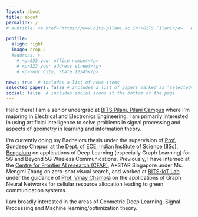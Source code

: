 ```yaml
---
layout: about
title: about
permalink: /
# subtitle: <a href='https://www.bits-pilani.ac.in'>BITS Pilani</a>.  #Contacts. Moto. Etc.

profile:
  align: right
  image: crop_2
  #address: >
    # <p>555 your office number</p>
    # <p>123 your address street</p>
    # <p>Your City, State 12345</p>

news: true  # includes a list of news items
selected_papers: false # includes a list of papers marked as "selected={true}"
social: false  # includes social icons at the bottom of the page
---
```


Hello there! I am a senior undergrad at [BITS Pilani, Pilani Campus](https://www.bits-pilani.ac.in/Pilani/index.aspx) where I'm majoring in Electrical and Electronics Engineering. I am primarily interested in using artificial intelligence to solve problems in signal processing and aspects of geometry in learning and information theory.

I'm currently doing my Bachelors thesis under the supervision of [Prof. Sundeep Chepuri](https://ece.iisc.ac.in/~spchepuri/) at the [Dept. of ECE, Indian Institute of Science (IISc), Bengaluru](ece.iisc.ac.in) on applications of Deep Learning (especially Graph Learning) for 5G and Beyond 5G Wireless Communications. Previously, I have interned at the [Centre for Frontier AI research (CFAR)](https://www.a-star.edu.sg/cfar), A*STAR Singapore under Ms. Mengmi Zhang on zero-shot visual search, and worked at [BITS-IoT Lab](bitsiotlab.com) under the guidance of [Prof. Vinay Chamola](https://www.bits-pilani.ac.in/pilani/vinaychamola/profile) on the applications of Graph Neural Networks for cellular resource allocation leading to green communication systems. 

I am broadly interested in the areas of Geometric Deep Learning, Signal Processing and Machine learning/optimization theory. 
